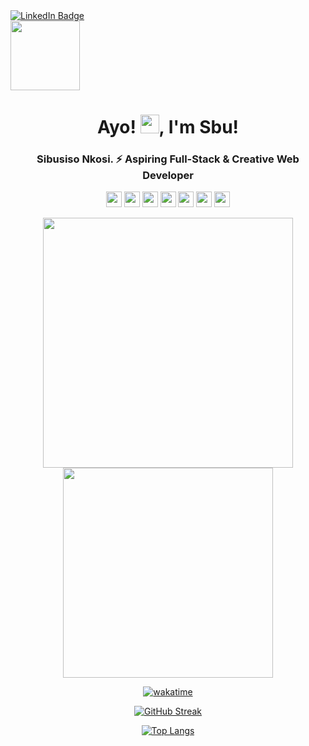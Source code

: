 <div id="badges">
  <a href="https://www.linkedin.com/in/sibusiso-nkosi-9a7018223">
    <img src="https://img.shields.io/badge/LinkedIn-blue?style=for-the-badge&logo=linkedin&logoColor=white" alt="LinkedIn Badge"/>
  </a>
</div>

<img src="https://media.giphy.com/media/l4FGKMDAn0EZKuZIk/giphy.gif" width="111">


<div align="center">

<h1>Ayo! <img src="https://media.giphy.com/media/XUFPGrX5Zis6Y/giphy.gif" width="30">, I'm Sbu!</h1>

<h3 align="center">Sibusiso Nkosi. ⚡ Aspiring Full-Stack & Creative Web Developer</h3>

</div>

<div align="center">



<p align="center">
   <img src="https://img.shields.io/badge/Node.Js-%2320232a?style=for-the-badge&logo=node.js&logoColor=white" height="25" />
   <img src="https://img.shields.io/badge/Javascript-%2320232a?style=for-the-badge&logo=javascript&logoColor=white" height="25" />
   <img src="https://img.shields.io/badge/react-%2320232a.svg?style=for-the-badge&logo=react&logoColor=%2361DAFB"  height="25"/>
   <img src="https://img.shields.io/badge/TypeScript-%2320232a?style=for-the-badge&logo=typescript&logoColor=007ACC" height="25"/>
   <img src="https://img.shields.io/badge/CSS3-%2320232a?style=for-the-badge&logo=css3&logoColor=38B2AC"  height="25"/>
   <img src="https://img.shields.io/badge/Figma-%2320232a?style=for-the-badge&logo=figma&logoColor=F24E1E" height="25"/>
   <img src="https://img.shields.io/badge/html5-%2320232a.svg?style=for-the-badge&logo=html5&logoColor=#EA7300" height="25"/>

</p>

 <div align="center">
   <img width="400" src="https://github-readme-stats.vercel.app/api?username=sbuDiction&theme=tokyonight&show_icons=true&hide_border=true&count_private=true" />
  <img width="336" src="https://github-readme-stats.vercel.app/api/top-langs/?username=sbuDiction&theme=tokyonight&layout=compact&hide_border=true" />
</div>

[![wakatime](https://wakatime.com/badge/user/5f84a623-b83b-43bd-b289-77919eeab091.svg)](https://wakatime.com/@5f84a623-b83b-43bd-b289-77919eeab091)


[![GitHub Streak](http://github-readme-streak-stats.herokuapp.com?user=sbuDiction&theme=tokyonight&background=000000)](https://git.io/streak-stats)

</div>

<div align="center">

[![Top Langs](https://github-readme-stats.vercel.app/api/top-langs/?username=sbuDiction&layout=compact&theme=vision-friendly-dark)](https://github.com/anuraghazra/github-readme-stats)

</div>
